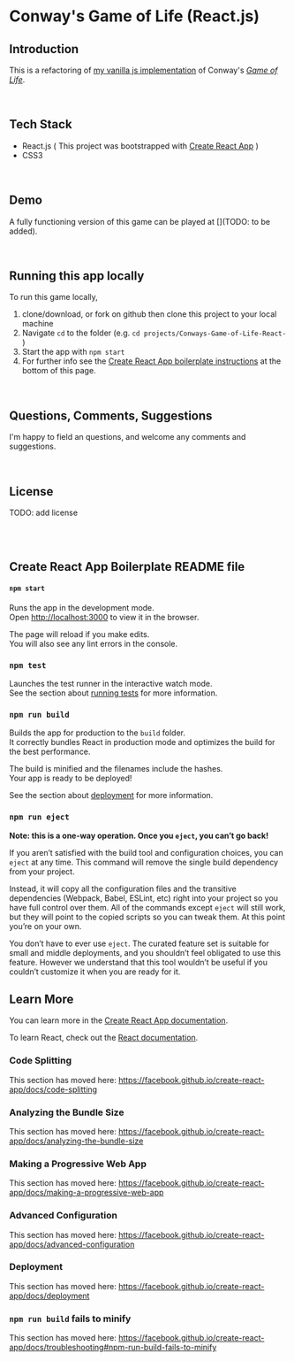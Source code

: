 # Conway's Game of Life (React.js)

  
## Introduction
This is a refactoring of [my vanilla js implementation](https://github.com/Malkymalc/Game_of_Life) of Conway's [*Game of Life*](https://en.wikipedia.org/wiki/Conway%27s_Game_of_Life).

<br />

## Tech Stack
 - React.js ( This project was bootstrapped with [Create React App](https://github.com/facebook/create-react-app) )
 - CSS3
 
 <br />

## Demo
A fully functioning version of this game can be played at [](TODO: to be added).

<br />

## Running this app locally

To run this game locally, 
1. clone/download, or fork on github then clone this project to your local machine
2. Navigate `cd` to the folder (e.g. `cd projects/Conways-Game-of-Life-React-` )
3. Start the app with `npm start`
4. For further info see the [Create React App boilerplate instructions](#create-react-app-boilerplate-readme-file) at the bottom of this page.

<br />

## Questions, Comments, Suggestions

I'm happy to field an questions, and welcome any comments and suggestions.

<br />

## License

TODO: add license

<br />

<br />


## Create React App Boilerplate README file


#### `npm start`

Runs the app in the development mode.<br>
Open [http://localhost:3000](http://localhost:3000) to view it in the browser.

The page will reload if you make edits.<br>
You will also see any lint errors in the console.

### `npm test`

Launches the test runner in the interactive watch mode.<br>
See the section about [running tests](https://facebook.github.io/create-react-app/docs/running-tests) for more information.

### `npm run build`

Builds the app for production to the `build` folder.<br>
It correctly bundles React in production mode and optimizes the build for the best performance.

The build is minified and the filenames include the hashes.<br>
Your app is ready to be deployed!

See the section about [deployment](https://facebook.github.io/create-react-app/docs/deployment) for more information.

### `npm run eject`

**Note: this is a one-way operation. Once you `eject`, you can’t go back!**

If you aren’t satisfied with the build tool and configuration choices, you can `eject` at any time. This command will remove the single build dependency from your project.

Instead, it will copy all the configuration files and the transitive dependencies (Webpack, Babel, ESLint, etc) right into your project so you have full control over them. All of the commands except `eject` will still work, but they will point to the copied scripts so you can tweak them. At this point you’re on your own.

You don’t have to ever use `eject`. The curated feature set is suitable for small and middle deployments, and you shouldn’t feel obligated to use this feature. However we understand that this tool wouldn’t be useful if you couldn’t customize it when you are ready for it.

## Learn More

You can learn more in the [Create React App documentation](https://facebook.github.io/create-react-app/docs/getting-started).

To learn React, check out the [React documentation](https://reactjs.org/).

### Code Splitting

This section has moved here: https://facebook.github.io/create-react-app/docs/code-splitting

### Analyzing the Bundle Size

This section has moved here: https://facebook.github.io/create-react-app/docs/analyzing-the-bundle-size

### Making a Progressive Web App

This section has moved here: https://facebook.github.io/create-react-app/docs/making-a-progressive-web-app

### Advanced Configuration

This section has moved here: https://facebook.github.io/create-react-app/docs/advanced-configuration

### Deployment

This section has moved here: https://facebook.github.io/create-react-app/docs/deployment

### `npm run build` fails to minify

This section has moved here: https://facebook.github.io/create-react-app/docs/troubleshooting#npm-run-build-fails-to-minify
